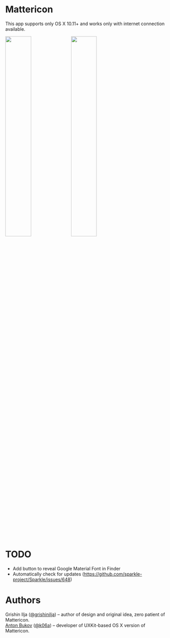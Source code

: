 # Mattericon
This app supports only OS X 10.11+ and works only with internet connection available.

<img src="https://raw.githubusercontent.com/k06a/Mattericon/master/screenshot-1.png" width="40%">
<img src="https://raw.githubusercontent.com/k06a/Mattericon/master/screenshot-2.png" width="40%">

# TODO
* Add button to reveal Google Material Font in Finder
* Automatically check for updates (https://github.com/sparkle-project/Sparkle/issues/648)

# Authors

Grishin Ilja ([@grishinilja](https://twitter.com/grishinilja)) – author of design and original idea, zero patient of Mattericon.<br>
[Anton Bukov](https://gtihub.com/k06a) ([@k06a](https://twitter.com/k06a)) – developer of UXKit-based OS X version of Mattericon.
